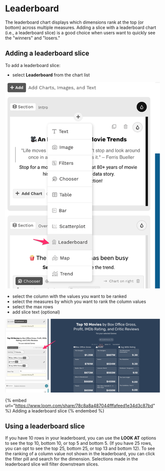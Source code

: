 # Leaderboard

The leaderboard chart displays which dimensions rank at the top (or bottom) across multiple measures. Adding a slice with a leaderboard chart (i.e., a leaderboard slice) is a good choice when users want to quickly see the "winners" and "losers."

## Adding a leaderboard slice

To add a leaderboard slice:

* select **Leaderboard** from the chart list

![Select Leaderboard from dropdown](<../../../../.gitbook/assets/image (146).png>)

* select the column with the values you want to be ranked
* select the measures by which you want to rank the column values
* select the max rows
* add slice text (optional)

![A leaderboard slice](<../../../../.gitbook/assets/image (419).png>)

{% embed url="https://www.loom.com/share/78c8a8a487044fffafeed1e34d3c87bd" %}
Adding a leaderboard slice
{% endembed %}

## Using a leaderboard slice

If you have 10 rows in your leaderboard, you can use the **LOOK AT** options to see the top 10, bottom 10, or top 5 and bottom 5. (If you have 25 rows, you can opt to see the top 25, bottom 25, or top 13 and bottom 12). To see the ranking of a column value not shown in the leaderboard, you can click the filter pill and search for the dimension. Selections made in the leaderboard slice will filter downstream slices.&#x20;
